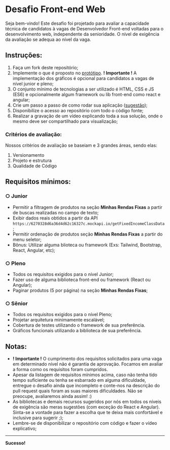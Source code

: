 # Desafio Front-end Web

Seja bem-vindo! Este desafio foi projetado para avaliar a capacidade técnica de candidatos à vagas de Desenvolvedor Front-end voltadas para o desenvolvimento web, independente da senioridade. O nível de exigência da avaliação se adequa ao nível da vaga.

## Instruções:

1. Faça um fork deste repositório;
2. Implemente o que é proposto no [protótipo](https://github.com/juniorlampp/teste-frontend-lamppit/blob/main/material/prototipo.png). **! Importante !** A implementação dos gráficos é opcional para candidatos a vagas de nível  junior e pleno;
3. O conjunto mínimo de tecnologias a ser utilizado é HTML, CSS e JS (ES6) e opcionalmente algum framework ou lib front-end como react e angular;
4. Crie um passo a passo de como rodar sua aplicação ([sugestão](https://github.com/elsewhencode/project-guidelines/blob/master/README.sample.md));
5. Disponibilize o acesso ao repositório com todo o código fonte;
6. Realizar a gravação de um vídeo explicando toda a sua solução, onde o mesmo deve ser compartilhado para visualização;

### Critérios de avaliação:

Nossos critérios de avaliação se baseiam e 3 grandes áreas, sendo elas:
1. Versionamento
2. Projeto e estrutura
3. Qualidade de Código

## Requisitos mínimos:

### ○ Junior
- Permitir a filtragem de produtos na seção **Minhas Rendas Fixas** a partir de buscas realizadas no campo de texto;
- Exibir dados reais obtidos a partir da API `https://6270328d6a36d4d62c16327c.mockapi.io/getFixedIncomeClassData`;
- Permitir ordenação de produtos seção **Minhas Rendas Fixas** a partir do menu seletor;
- Bônus: Utilizar alguma blioteca ou framework (Exs: Tailwind, Bootstrap, React, Angular, etc);

### ○ Pleno

- Todos os requisitos exigidos para o nível Junior;
- Fazer uso de alguma biblioteca front-end ou framework (React ou Angular);
- Paginar produtos (5 por página) na seção **Minhas Rendas Fixas**;

### ○ Sênior

- Todos os requisitos exigidos para o nível Pleno;
- Projetar arquitetura minimamente escalável;
- Cobertura de testes utilizando o framework de sua preferência.
- Gráficos funcionais utilizando a biblioteca de sua preferência.

## Notas:

- **! Importante !** O cumprimento dos requisitos solicitados para uma vaga em determinado nível não é garantia de aprovação. Focamos em avaliar a forma como os requisitos foram cumpridos.
- Apesar da listagem de requisitos mínimos acima, caso não tenha tido tempo suficiente ou tenha se esbarrado em alguma dificuldade, entregue o desafio ainda que incompleto e conte-nos na descrição do pull request quais foram as suas maiores dificuldades.
  Não se preocupe, avaliaremos ainda assim! :)
- As bibliotecas e demais recursos sugeridos por nós em todos os níveis de exigência são meras sugestões (com exceção do React e Angular). Sinta-se a vontade para fazer a escolha que te deixa mais confortável e inclusive para sugerir ;);
- Lembre-se de disponibilizar o repositório com código e fazer o vídeo explicativo;

---

**Sucesso!**
